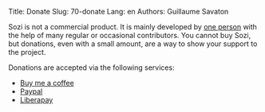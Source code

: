 Title: Donate
Slug: 70-donate
Lang: en
Authors: Guillaume Savaton

Sozi is not a commercial product.
It is mainly developed by [one person](http://guillaume.baierouge.fr)
with the help of many regular or occasional contributors.
You cannot buy Sozi, but donations, even with a small amount,
are a way to show your support to the project.

Donations are accepted via the following services:

* [Buy me a coffee](https://www.buymeacoffee.com/THtbNvnqE)
* [Paypal](https://www.paypal.me/guillaumesavaton)
* [Liberapay](https://liberapay.com/aumouvantsillage/donate)
